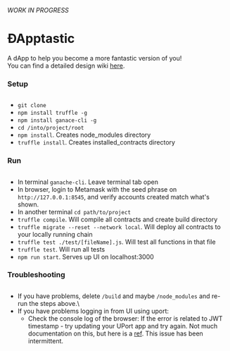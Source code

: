*WORK IN PROGRESS*

# ÐApptastic
A dApp to help you become a more fantastic version of you!\
You can find a detailed design wiki [here](https://github.com/whymani005/dApptastic/wiki).

### Setup <h2>
* `git clone`
* `npm install truffle -g`
* `npm install ganace-cli -g`
* `cd /into/project/root`
* `npm install`. Creates node_modules directory
* `truffle install`. Creates installed_contracts directory

### Run <h2>
* In terminal `ganache-cli`. Leave terminal tab open
* In browser, login to Metamask with the seed phrase on `http://127.0.0.1:8545`, and verify accounts created match what's shown.
* In another terminal `cd path/to/project`
* `truffle compile`. Will compile all contracts and create build directory
* `truffle migrate --reset --network local`. Will deploy all contracts to your locally running chain
* `truffle test ./test/[fileName].js`. Will test all functions in that file
* `truffle test`. Will run all tests
* `npm run start`. Serves up UI on localhost:3000

### Troubleshooting <h2>
* If you have problems, delete `/build` and maybe `/node_modules` and re-run the steps above.\
* If you have problems logging in from UI using uport:
  * Check the console log of the browser: If the error is related to JWT timestamp - try updating your UPort app and try again. Not much documentation on this, but here is a [ref](https://medium.com/uport/uport-library-breaking-change-8a9fdd3b7059). This issue has been intermittent.

